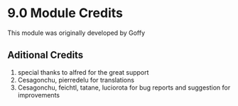 # 9.0 Module Credits

This module was originally developed by Goffy

## Aditional Credits
1. special thanks to alfred for the great support
2. Cesagonchu, pierredelu for translations
3. Cesagonchu, feichtl, tatane, luciorota for bug reports and suggestion for improvements